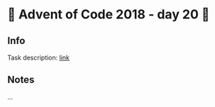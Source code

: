 # 🎄 Advent of Code 2018 - day 20 🎄

## Info

Task description: [link](https://adventofcode.com/2018/day/20)

## Notes

...